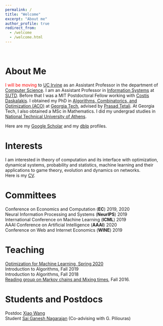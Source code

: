 ```yaml
---
permalink: /
title: "Welcome"
excerpt: "About me"
author_profile: true
redirect_from: 
  - /welcome
  - /welcome.html
---
```

<br/>

About Me
======
<span style = "color: red"> I will be moving </span> to [UC Irvine](https://uci.edu/) as an Assistant Professor in the department of [Computer Science](https://www.cs.uci.edu/).
I am an Assistant Professor in [Information Systems](https://istd.sutd.edu.sg/) at [SUTD](https://www.sutd.edu.sg/). Before that I was a MIT Postdoctoral Fellow working with [Costis Daskalakis](http://people.csail.mit.edu/costis/). I obtained my PhD in [Algorithms, Combinatorics, and Optimization (ACO)](https://www.aco.gatech.edu/) at [Georgia Tech](https://www.gatech.edu/), advised by [Prasad Tetali](http://people.math.gatech.edu/~tetali/). At Georgia Tech, I also obtained a MSc in Mathematics. I did my undergrad studies in [National Technical University of Athens](https://www.ntua.gr/en/). <br/>

Here are my [Google Scholar](https://scholar.google.com/citations?user=5NiFWuwAAAAJ&hl=en) and my [dblp](https://dblp.org/pers/hd/p/Panageas:Ioannis) profiles. <br/>

Interests
======
I am interested in theory of computation and its interface with optimization, dynamical systems, probability and statistics, machine learning and their applications to game theory, evolution and dynamics on networks. <br/>
Here is my [CV](https://panageas.github.io/files/panageascv_2020feb.pdf).

Committees 
======
Conference on Economics and Computation (<b>EC</b>) 2019, 2020 <br/>
Neural Information Processing and Systems (<b>NeurIPS</b>) 2019 <br/>
International Conference on Machine Learning (<b>ICML</b>) 2019 <br/>
AAAI Conference on Artificial Intelligence (<b>AAAI</b>) 2020 <br/>
Conference on Web and Internet Economics (<b>WINE</b>) 2019

Teaching
======
[Optimization for Machine Learning, Spring 2020](https://panageas.github.io/optimizationforML) <br/>
Introduction to Algorithms, Fall 2019 <br/>
Introduction to Algorithms, Fall 2018 <br/>
[Reading group on Markov chains and Mixing times](https://panageas.github.io/files/reading_markovchains.pdf), Fall 2016.

Students and Postdocs
======
Postdoc [Xiao Wang](https://xiiaowang.github.io/) <br/>
Student [Sai Ganesh Nagarajan](https://sites.google.com/view/sgnagarajan/home) (Co-advising with G. Piliouras)<br/>
